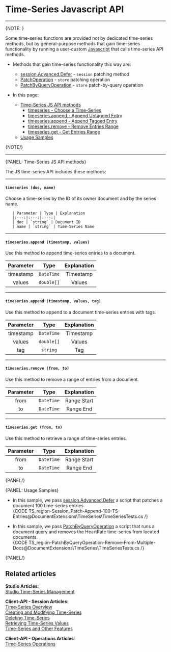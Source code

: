 ﻿# Time-Series Javascript API
---

{NOTE: }

Some time-series functions are provided not by dedicated time-series methods, 
but by general-purpose methods that gain time-series functionality by running 
a user-custom [Javascript](../../../server/kb/javascript-engine) that calls 
time-series API methods.  

* Methods that gain time-series functionality this way are:  
  * [session.Advanced.Defer](../../../document-extensions/timeseries/client-api/session-methods/patch-ts-data) - 
    `session` patching method  
  * [PatchOperation](../../../document-extensions/timeseries/client-api/store-operations/patch-ts-data#patchoperation) - 
    `store` patching operation  
  * [PatchByQueryOperation](../../../document-extensions/timeseries/client-api/store-operations/patch-ts-data#patchbyqueryoperation) - 
    `store` patch-by-query operation  

* In this page:  
  * [Time-Series JS API methods](../../../document-extensions/timeseries/client-api/ts-javascript-api#time-series-js-api-methods)  
     * [timeseries - Choose a Time-Series](../../../document-extensions/timeseries/client-api/ts-javascript-api#section)  
     * [timeseries.append - Append Untagged Entry](../../../document-extensions/timeseries/client-api/ts-javascript-api#section-1)  
     * [timeseries.append - Append Tagged Entry](../../../document-extensions/timeseries/client-api/ts-javascript-api#section-2)  
     * [timeseries.remove - Remove Entries Range](../../../document-extensions/timeseries/client-api/ts-javascript-api#section-3)  
     * [timeseries.get - Get Entries Range](../../../document-extensions/timeseries/client-api/ts-javascript-api#section-4)  
  * [Usage Samples](../../../document-extensions/timeseries/client-api/ts-javascript-api#usage-samples)  

{NOTE/}

---

{PANEL: Time-Series JS API methods}

The JS time-series API includes these methods:  

---

#### `timeseries (doc, name)`  

Choose a time-series by the ID of its owner document and by the series name.  

       | Parameter | Type | Explanation 
       |:---:|:---:|:---:|
       | doc | `string` | Document ID  
       | name | `string` | Time-Series Name  

---

#### `timeseries.append (timestamp, values)`  

Use this method to append time-series entries to a document.   

| Parameter | Type | Explanation
|:---:|:---:|:---:|
| timestamp | `DateTime` | Timestamp 
| values | `double[]` | Values 

---

#### `timeseries.append (timestamp, values, tag)`

Use this method to append to a document time-series entries with tags.  

| Parameter | Type | Explanation 
|:---:|:---:|:---:|
| timestamp | `DateTime` | Timestamp 
| values | `double[]` | Values 
| tag | `string` | Tag 

---

#### `timeseries.remove (from, to)`  

Use this method to remove a range of entries from a document.  

| Parameter | Type | Explanation 
|:---:|:---:|:---:|
| from | `DateTime` | Range Start 
| to | `DateTime` | Range End 

---

#### `timeseries.get (from, to)`  

Use this method to retrieve a range of time-series entries.  

| Parameter | Type | Explanation 
|:---:|:---:|:---:|
| from | `DateTime` | Range Start 
| to | `DateTime` | Range End 

{PANEL/}

{PANEL: Usage Samples}

* In this sample, we pass [session.Advanced.Defer](../../../document-extensions/timeseries/client-api/session-methods/patch-ts-data) 
  a script that patches a document 100 time-series entries.  
  {CODE TS_region-Session_Patch-Append-100-TS-Entries@DocumentExtensions\TimeSeries\TimeSeriesTests.cs /}


* In this sample, we pass [PatchByQueryOperation](../../../document-extensions/timeseries/client-api/store-operations/patch-ts-data#patchbyqueryoperation) 
  a script that runs a document query and removes the HeartRate time-series from 
  located documents.  
   {CODE TS_region-PatchByQueryOperation-Remove-From-Multiple-Docs@DocumentExtensions\TimeSeries\TimeSeriesTests.cs /}  

{PANEL/}

## Related articles
**Studio Articles**:  
[Studio Time-Series Management]()  

**Client-API - Session Articles**:  
[Time-Series Overview]()  
[Creating and Modifying Time-Series]()  
[Deleting Time-Series]()  
[Retrieving Time-Series Values]()  
[Time-Series and Other Features]()  

**Client-API - Operations Articles**:  
[Time-Series Operations]()  
